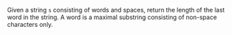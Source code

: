 Given a string `s` consisting of words and spaces, return the length of the last word in the string.
A word is a maximal substring consisting of non-space characters only.